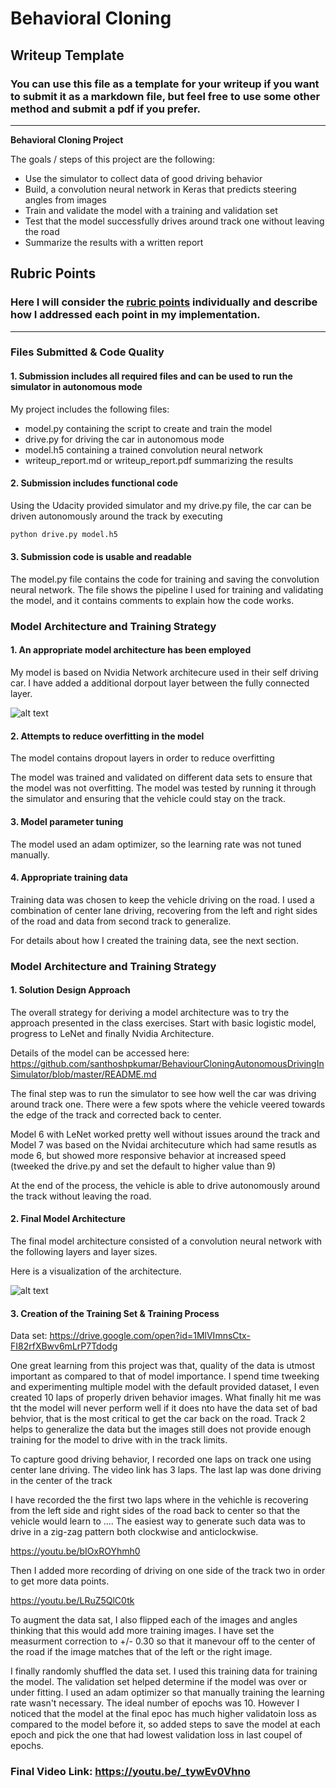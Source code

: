 # **Behavioral Cloning** 

## Writeup Template

### You can use this file as a template for your writeup if you want to submit it as a markdown file, but feel free to use some other method and submit a pdf if you prefer.

---

**Behavioral Cloning Project**

The goals / steps of this project are the following:
* Use the simulator to collect data of good driving behavior
* Build, a convolution neural network in Keras that predicts steering angles from images
* Train and validate the model with a training and validation set
* Test that the model successfully drives around track one without leaving the road
* Summarize the results with a written report


[//]: # (Image References)

[image1]: ./examples/architecture.png "Nvidia Architecture"
[image2]: ./examples/placeholder.png "Grayscaling"


## Rubric Points
### Here I will consider the [rubric points](https://review.udacity.com/#!/rubrics/432/view) individually and describe how I addressed each point in my implementation.  

---
### Files Submitted & Code Quality

#### 1. Submission includes all required files and can be used to run the simulator in autonomous mode

My project includes the following files:
* model.py containing the script to create and train the model
* drive.py for driving the car in autonomous mode
* model.h5 containing a trained convolution neural network 
* writeup_report.md or writeup_report.pdf summarizing the results

#### 2. Submission includes functional code
Using the Udacity provided simulator and my drive.py file, the car can be driven autonomously around the track by executing 
```sh
python drive.py model.h5
```

#### 3. Submission code is usable and readable

The model.py file contains the code for training and saving the convolution neural network. The file shows the pipeline I used for training and validating the model, and it contains comments to explain how the code works.

### Model Architecture and Training Strategy

#### 1. An appropriate model architecture has been employed

My model is based on Nvidia Network architecure used in their self driving car. I have added a additional dorpout layer between the fully connected layer.

![alt text][image1]

#### 2. Attempts to reduce overfitting in the model

The model contains dropout layers in order to reduce overfitting  

The model was trained and validated on different data sets to ensure that the model was not overfitting. The model was tested by running it through the simulator and ensuring that the vehicle could stay on the track.

#### 3. Model parameter tuning

The model used an adam optimizer, so the learning rate was not tuned manually.

#### 4. Appropriate training data

Training data was chosen to keep the vehicle driving on the road. I used a combination of center lane driving, recovering from the left and right sides of the road and data from second track to generalize. 

For details about how I created the training data, see the next section. 

### Model Architecture and Training Strategy

#### 1. Solution Design Approach

The overall strategy for deriving a model architecture was to try the approach presented in the class exercises. Start with basic logistic model, progress to LeNet and finally Nvidia Architecture.

Details of the model can be accessed here: https://github.com/santhoshpkumar/BehaviourCloningAutonomousDrivingInSimulator/blob/master/README.md

The final step was to run the simulator to see how well the car was driving around track one. There were a few spots where the vehicle veered towards the edge of the track and corrected back to center.

Model 6 with LeNet worked pretty well without issues around the track and Model 7 was based on the Nvidai architecuture which had same resutls as mode 6, but showed more responsive behavior at increased speed (tweeked the drive.py and set the default to higher value than 9)

At the end of the process, the vehicle is able to drive autonomously around the track without leaving the road.

#### 2. Final Model Architecture

The final model architecture consisted of a convolution neural network with the following layers and layer sizes.

Here is a visualization of the architecture.

![alt text][image1]

#### 3. Creation of the Training Set & Training Process

Data set: https://drive.google.com/open?id=1MlVImnsCtx-FI82rfXBwv6mLrP7Tdodg

One great learning from this project was that, quality of the data is utmost important as compared to that of model importance. I spend time tweeking and experimenting multiple model with the default provided dataset, I even created 10 laps of properly driven behavior images. What finally hit me was tht the model will never perform well if it does nto have the data set of bad behvior, that is the most critical to get the car back on the road. Track 2 helps to generalize the data but the images still does not provide enough training for the model to drive with in the track limits.

To capture good driving behavior, I recorded one laps on track one using center lane driving. The video link has 3 laps. The last lap was done driving in the center of the track

I have recorded the the first two laps where in the vehichle is recovering from the left side and right sides of the road back to center so that the vehicle would learn to .... The easiest way to generate such data was to drive in a zig-zag pattern both clockwise and anticlockwise.


https://youtu.be/bIOxROYhmh0

Then I added more recording of driving on one side of the track two in order to get more data points.

https://youtu.be/LRuZ5QlC0tk

To augment the data sat, I also flipped each of the images and angles thinking that this would add more training images. I have set the measurment correction to +/- 0.30 so that it manevour off to the center of the road if the image matches that of the left or the right image.

I finally randomly shuffled the data set. I used this training data for training the model. The validation set helped determine if the model was over or under fitting. I used an adam optimizer so that manually training the learning rate wasn't necessary.  The ideal number of epochs was 10. However I noticed that the model at the final epoc has much higher validatoin loss as compared to the model before it, so added steps to save the model at each epoch and pick the one that had lowest validation loss in last coupel of epochs. 

### Final Video Link: https://youtu.be/_tywEv0Vhno
